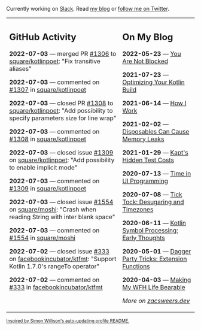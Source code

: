 Currently working on [Slack](https://slack.com/). Read [my blog](https://zacsweers.dev/) or [follow me on Twitter](https://twitter.com/ZacSweers).

<table><tr><td valign="top" width="60%">

## GitHub Activity
<!-- githubActivity starts -->
**2022-07-03** — merged PR [#1306](https://github.com/square/kotlinpoet/pull/1306) to [square/kotlinpoet](https://github.com/square/kotlinpoet): "Fix transitive aliases"

**2022-07-03** — commented on [#1307](https://github.com/square/kotlinpoet/pull/1307#issuecomment-1173173831) in [square/kotlinpoet](https://github.com/square/kotlinpoet)

**2022-07-03** — closed PR [#1308](https://github.com/square/kotlinpoet/pull/1308) to [square/kotlinpoet](https://github.com/square/kotlinpoet): "Add possibility to specify parameters size for line wrap"

**2022-07-03** — commented on [#1308](https://github.com/square/kotlinpoet/pull/1308#issuecomment-1173170815) in [square/kotlinpoet](https://github.com/square/kotlinpoet)

**2022-07-03** — closed issue [#1309](https://github.com/square/kotlinpoet/issues/1309) on [square/kotlinpoet](https://github.com/square/kotlinpoet): "Add possibility to enable implicit mode"

**2022-07-03** — commented on [#1309](https://github.com/square/kotlinpoet/issues/1309#issuecomment-1173170383) in [square/kotlinpoet](https://github.com/square/kotlinpoet)

**2022-07-03** — closed issue [#1554](https://github.com/square/moshi/issues/1554) on [square/moshi](https://github.com/square/moshi): "Crash when reading String with inter blank space"

**2022-07-03** — commented on [#1554](https://github.com/square/moshi/issues/1554#issuecomment-1173149242) in [square/moshi](https://github.com/square/moshi)

**2022-07-02** — closed issue [#333](https://github.com/facebookincubator/ktfmt/issues/333) on [facebookincubator/ktfmt](https://github.com/facebookincubator/ktfmt): "Support Kotlin 1.7.0's rangeTo operator"

**2022-07-02** — commented on [#333](https://github.com/facebookincubator/ktfmt/issues/333#issuecomment-1172915594) in [facebookincubator/ktfmt](https://github.com/facebookincubator/ktfmt)
<!-- githubActivity ends -->
</td><td valign="top" width="40%">

## On My Blog
<!-- blog starts -->
**2022-05-23** — [You Are Not Blocked](https://www.zacsweers.dev/you-are-not-blocked/)

**2021-07-23** — [Optimizing Your Kotlin Build](https://www.zacsweers.dev/optimizing-your-kotlin-build/)

**2021-06-14** — [How I Work](https://www.zacsweers.dev/how-i-work/)

**2021-02-02** — [Disposables Can Cause Memory Leaks](https://www.zacsweers.dev/disposables-can-cause-memory-leaks/)

**2021-01-29** — [Kapt's Hidden Test Costs](https://www.zacsweers.dev/kapts-hidden-test-costs/)

**2020-07-13** — [Time in UI Programming](https://www.zacsweers.dev/time-in-ui/)

**2020-07-08** — [Tick Tock: Desugaring and Timezones](https://www.zacsweers.dev/ticktock-desugaring-timezones/)

**2020-06-11** — [Kotlin Symbol Processing: Early Thoughts](https://www.zacsweers.dev/kotlin-symbol-processor-early-thoughts/)

**2020-05-01** — [Dagger Party Tricks: Extension Functions](https://www.zacsweers.dev/dagger-party-tricks-extension-functions/)

**2020-04-03** — [Making My WFH Life Bearable](https://www.zacsweers.dev/making-wfh-life-bearable/)
<!-- blog ends -->
_More on [zacsweers.dev](https://zacsweers.dev/)_
</td></tr></table>

<sub><a href="https://simonwillison.net/2020/Jul/10/self-updating-profile-readme/">Inspired by Simon Willison's auto-updating profile README.</a></sub>